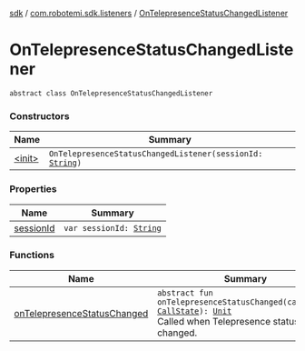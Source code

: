 [sdk](../../index.md) / [com.robotemi.sdk.listeners](../index.md) / [OnTelepresenceStatusChangedListener](./index.md)

# OnTelepresenceStatusChangedListener

`abstract class OnTelepresenceStatusChangedListener`

### Constructors

| Name | Summary |
|---|---|
| [&lt;init&gt;](-init-.md) | `OnTelepresenceStatusChangedListener(sessionId: `[`String`](https://kotlinlang.org/api/latest/jvm/stdlib/kotlin/-string/index.html)`)` |

### Properties

| Name | Summary |
|---|---|
| [sessionId](session-id.md) | `var sessionId: `[`String`](https://kotlinlang.org/api/latest/jvm/stdlib/kotlin/-string/index.html) |

### Functions

| Name | Summary |
|---|---|
| [onTelepresenceStatusChanged](on-telepresence-status-changed.md) | `abstract fun onTelepresenceStatusChanged(callState: `[`CallState`](../../com.robotemi.sdk.telepresence/-call-state/index.md)`): `[`Unit`](https://kotlinlang.org/api/latest/jvm/stdlib/kotlin/-unit/index.html)<br>Called when Telepresence status was changed. |
